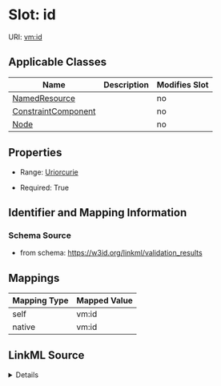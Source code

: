 

# Slot: id



URI: [vm:id](https://w3id.org/linkml/validation-model/id)



<!-- no inheritance hierarchy -->





## Applicable Classes

| Name | Description | Modifies Slot |
| --- | --- | --- |
| [NamedResource](NamedResource.md) |  |  no  |
| [ConstraintComponent](ConstraintComponent.md) |  |  no  |
| [Node](Node.md) |  |  no  |







## Properties

* Range: [Uriorcurie](Uriorcurie.md)

* Required: True





## Identifier and Mapping Information







### Schema Source


* from schema: https://w3id.org/linkml/validation_results




## Mappings

| Mapping Type | Mapped Value |
| ---  | ---  |
| self | vm:id |
| native | vm:id |




## LinkML Source

<details>
```yaml
name: id
from_schema: https://w3id.org/linkml/validation_results
rank: 1000
identifier: true
alias: id
owner: NamedResource
domain_of:
- NamedResource
range: uriorcurie
required: true

```
</details>